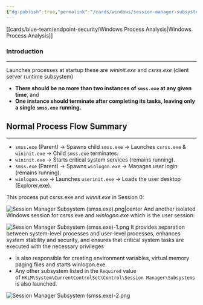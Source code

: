 ```yaml
---
{"dg-publish":true,"permalink":"/cards/windows/session-manager-subsystem-smss-exe/"}
---
```


[[cards/blue-team/endpoint-security/Windows Process Analysis\|Windows Process Analysis]]
### Introduction
---
Launches processes at startup these are _wininit.exe_ and _csrss.exe_ (client server runtime subsystem)

- **There should be no more than two instances of `smss.exe` at any given time**, and
- **One instance should terminate after completing its tasks, leaving only a single `smss.exe` running.**
## Normal Process Flow Summary
---
- `smss.exe` (Parent) → Spawns child `smss.exe` → Launches `csrss.exe` & `wininit.exe` → Child `smss.exe` terminates.
- `wininit.exe` → Starts critical system services (remains running).
- `smss.exe` (Parent) → Spawns `winlogon.exe` → Manages user login (remains running).
- `winlogon.exe` → Launches `userinit.exe` → Loads the user desktop (Explorer.exe).

This process put csrss.exe and *winnit.exe* in Session 0:

![Session Manager Subsystem (smss.exe).png|center](/img/user/cards/windows/images/Session%20Manager%20Subsystem%20(smss.exe).png)
And another isolated Windows session for csrss.exe and *winlogon.exe* which is the user session:

![Session Manager Subsystem (smss.exe)-1.png](/img/user/cards/windows/images/Session%20Manager%20Subsystem%20(smss.exe)-1.png)
It provides separation between system-level processes and user-level processes, enhances system stability and security, and ensures that critical system tasks are executed with the necessary privileges

- Is also responsible for creating environment variables, virtual memory paging files and starts winlogon.exe.
- Any other subsystem listed in the `Required` value of `HKLM\System\CurrentControlSet\Control\Session Manager\Subsystems` is also launched.

![Session Manager Subsystem (smss.exe)-2.png](/img/user/cards/windows/images/Session%20Manager%20Subsystem%20(smss.exe)-2.png)





